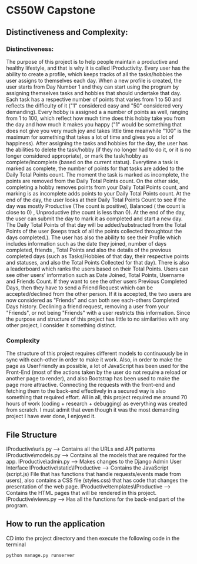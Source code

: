 # CS50W Capstone
## Distinctiveness and Complexity:
### Distinctiveness: 
The purpose of this project is to help people maintain a productive and healthy lifestyle, and that is why it is called IProductivity. Every user has the ability to create a profile, which keeps tracks of all the tasks/hobbies the user assigns to themselves each day. When a new profile is created, the user starts from Day Number 1 and they can start using the program by assigning themselves tasks and hobbies that should undertake that day. Each task has a respective number of points that varies from 1 to 50 and reflects the difficulty of it ("1" considered easy and "50" considered very demanding). Every hobby is assigned a a number of points as well, ranging from 1 to 100, which reflect how much time does this hobby take you from the day and how much it makes you happy ("1" would be something that does not give you very much joy and takes little time meanwhile "100" is the maximum for something that takes a lot of time and gives you a lot of happiness).  After assigning the tasks and hobbies for the day, the user has the abilities to delete the task/hobby (if they no longer had to do it, or it is no longer considered appropriate), or mark the task/hobby as complete/incomplete (based on the current status). Everytime a task is marked as complete, the number of points for that tasks are added to the Daily Total Points count. The moment the task is marked as incomplete, the points are removed from the Daily Total Points count. On the other side, completing a hobby removes points from your Daily Total Points count, and marking is as incomplete adds points to your Daily Total Points count. At the end of the day, the user looks at their Daily Total Points Count to see if the day was mostly Productive (The count is positive),  Balanced ( the count is close to 0) , Unproductive (the count is less than 0). At the end of the day, the user can submit the day to mark it as completed and start a new day. The Daily Total Points of that day will be added/substracted from the Total Points of the user (keeps track of all the points collected throughtout the days completed.). The user has also the ability to see their Profile which includes information such as the date they joined, number of days completed, friends , Total Points and also the details of the previous completed days  (such as Tasks/Hobbies of that day, their respective points and statuses, and also the Total Points Collected for that day). There is also a leaderboard which ranks the users based on their Total Points. Users can see other users' information such as Date Joined, Total Points, Username and Friends Count. If they want to see the other users Previous Completed Days, then they have to send a Friend Request which can be accepted/declined from the other person. If it is accepted, the two users are now considered as "Friends" and can both see each-others Completed Days history. Declining a friend request, removing a user from your "Friends", or not being "Friends" with a user restricts this information. 
Since the purpose and structure of this project has little to no similarities with any other project, I consider it something distinct.

### Complexity
The structure of this project requires different models to continuously be in sync with each-other in order to make it work. Also, in order to make the page as UserFriendly as possible, a lot of JavaScript has been used for the Front-End (most of the actions taken by the user do not require a reload or another page to render), and also Bootstrap has been used to make the page more attractive. Connecting the requests with the front-end and fetching them to the back-end effectively in a secured way is also something that required effort. All in all, this project required me around 70 hours of work (coding + research + debugging) as everything was created from scratch. I must admit that even though it was the most demanding project I have ever done, I enjoyed it.


## File Structure
IProductive\urls.py --> Contains all the URLs and API patterns
IProductive\models.py --> Contains all the models that are required for the app.
IProductive\admin.py --> Makes changes to the Django Admin User Interface
IProductive\static\IProductive --> Contains the JavaScript (script.js) File that has functions that handle requests/events made from users), also contains a CSS file (styles.css) that has code that changes the presentation of the web page.
IProductive\templates\IProductive --> Contains the HTML pages that will be rendered in this project.
IProductive\views.py --> Has all the functions for the back-end part of the program.
## How to run the application
CD into the project directory and then execute the following code in the terminal
```sh
python manage.py runserver
```
